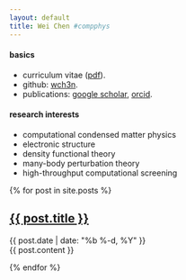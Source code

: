 ```yaml
---
layout: default
title: Wei Chen #compphys
---
```


#### basics
* curriculum vitae ([pdf](cv.pdf)).
* github: [wch3n](http://github.com/wch3n).
* publications: 
  [google scholar](https://scholar.google.com/citations?user=ouy6ESIAAAAJa),
  [orcid](http://orcid.org/0000-0002-7496-0341).

#### research interests
- computational condensed matter physics
- electronic structure 
- density functional theory
- many-body perturbation theory
- high-throughput computational screening

{% for post in site.posts %}

<article class='post'>
  <h1 class='post-title'>
    <a href="{{ site.path }}{{ post.url }}">
      {{ post.title }}
    </a>
  </h1>
  <div class="post-date">{{ post.date | date: "%b %-d, %Y" }}</div>
  {{ post.content }}
</article>

{% endfor %}

